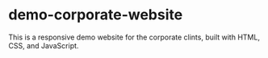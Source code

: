 # demo-corporate-website
This is a responsive demo website for the corporate clints, built with HTML, CSS, and JavaScript.
